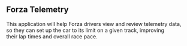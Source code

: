 ## Forza Telemetry

This application will help Forza drivers view and review telemetry data,  
so they can set up the car to its limit on a given track, improving  
their lap times and overall race pace.  